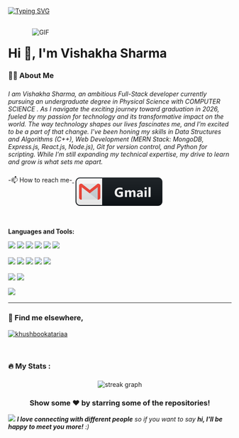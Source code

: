  
[![Typing SVG](https://readme-typing-svg.herokuapp.com?font=Architects+Daughter&color=36d2df&size=33&lines=Full+Stack+Developer;Data+Structures+Algorithms;Aspiring+Cpp+Programmer;Congratulations+you+found;me+on+github😎)](https://git.io/typing-svg)
<p align="left"> 


<br>

<!-- https://media.giphy.com/media/SWoSkN6DxTszqIKEqv/giphy.gif -->
<!-- <img align="right" height="400" width="500" alt="GIF" src="https://miro.medium.com/max/1360/1*IRGHmiGsa16stedQvIaZfw.gif" /> -->

<img align="right" alt="GIF"  width=450px src="https://user-images.githubusercontent.com/74038190/225813708-98b745f2-7d22-48cf-9150-083f1b00d6c9.gif" />

###

<h1 align="left">Hi 👋, I'm Vishakha Sharma</h1>

###

<h3 align="left">👩‍💻  About Me</h3>

###

<p ><i> I am Vishakha Sharma, an ambitious Full-Stack developer currently  pursuing an undergraduate degree in Physical Science with COMPUTER SCIENCE . As I navigate the exciting journey toward graduation in 2026, fueled by my passion for technology and its transformative impact on the world.
The way technology shapes our lives fascinates me, and I’m excited to be a part of that change. I’ve been honing my skills in Data Structures and Algorithms (C++), Web Development (MERN Stack: MongoDB, Express.js, React.js, Node.js), Git for version control, and Python for scripting. While I’m still expanding my technical expertise, my drive to learn and grow is what sets me apart.
</i></p>

###

 
-📫 How to reach me-<a href="mailto:sharmavishakha240@gmail.com">
    <img src="https://raw.githubusercontent.com/AbhishekMaira10/AbhishekMaira10/master/Resources/svg/gmail.svg" align="center" color="FFA500" alt="GMAIL" style="vertical-align:top; margin:4px">
  </a>

 
 <br>


**Languages and Tools:**
<br>


<code><img height = "40" src = "https://skillicons.dev/icons?i=cpp&theme=light" ></code>
<code><img height = "40" src = "https://skillicons.dev/icons?i=python&theme=light" ></code>
<code><img height = "40" src = "https://skillicons.dev/icons?i=html&theme=light" ></code>
<code><img height = "40" src = "https://skillicons.dev/icons?i=css&theme=light" ></code>
<code><img height = "40" src = "https://skillicons.dev/icons?i=js&theme=light" ></code>
<code><img height = "40" src = "https://skillicons.dev/icons?i=git&theme=light" ></code><br><br>
<code><img height = "40" src = "https://skillicons.dev/icons?i=mongodb&theme=light" ></code>
<code><img height = "40" src = "https://skillicons.dev/icons?i=express&theme=light" ></code>
<code><img height = "40" src = "https://skillicons.dev/icons?i=react" ></code>
<code><img height = "40" src = "https://skillicons.dev/icons?i=nodejs" ></code>
<code><img height = "40" src = "https://skillicons.dev/icons?i=tailwind" ></code><br><br>
<code><img height = "40" src = "https://skillicons.dev/icons?i=gcp&theme=light" ></code>
<code><img height = "40" src = "https://skillicons.dev/icons?i=vscode&theme=light" ></code>

<code><img height = "40" src = "https://skillicons.dev/icons?i=figma&theme=light" ></code>





---
### 📢 Find me elsewhere,
<p align="left">
<a href="https://linkedin.com/in/vishakhasharma24" target="blank"><img align="center" src="https://raw.githubusercontent.com/rahuldkjain/github-profile-readme-generator/master/src/images/icons/Social/linked-in-alt.svg" alt="khushbookatariaa" height="30" width="40" /></a>



</p>
<br>

###

<h3 align="left">🔥   My Stats :</h3>

###

<div align="center">
  <img src="https://streak-stats.demolab.com?user=Vishakhasharma24&locale=en&mode=daily&theme=dark&hide_border=false&border_radius=5&order=3" height="220" alt="streak graph"  />
</div>








<h3 align="center" >Show some ❤️ by starring some of the repositories!</h3>

<img  src="https://media.giphy.com/media/LnQjpWaON8nhr21vNW/giphy.gif" width="60"> <em><b>I love connecting with different people</b> so if you want to say <b>hi, I'll be happy to meet you more!</b> :)</em>
